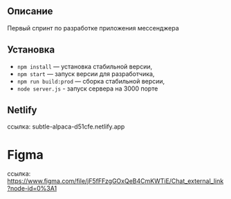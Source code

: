 ## Описание

Первый спринт по разработке приложения мессенджера

## Установка

- `npm install` — установка стабильной версии,
- `npm start` — запуск версии для разработчика,
- `npm run build:prod` — сборка стабильной версии,
- `node server.js` - запуск сервера на 3000 порте

## Netlify

ссылка: subtle-alpaca-d51cfe.netlify.app

# Figma
ссылка: https://www.figma.com/file/jF5fFFzgGOxQeB4CmKWTiE/Chat_external_link?node-id=0%3A1